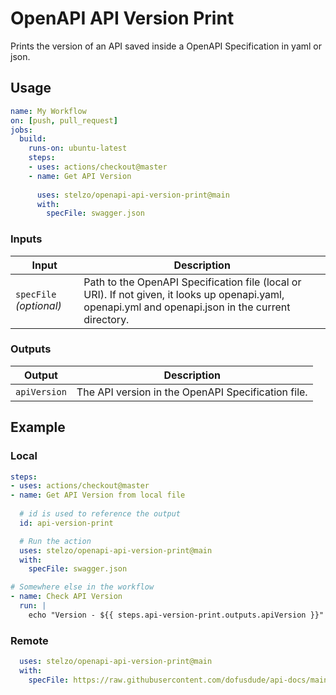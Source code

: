 # OpenAPI API Version Print

Prints the version of an API saved inside a OpenAPI Specification in yaml or json.

## Usage

```yaml
name: My Workflow
on: [push, pull_request]
jobs:
  build:
    runs-on: ubuntu-latest
    steps:
    - uses: actions/checkout@master
    - name: Get API Version
      
      uses: stelzo/openapi-api-version-print@main
      with:
        specFile: swagger.json
```

### Inputs

| Input                                             | Description                                        |
|------------------------------------------------------|-----------------------------------------------|
| `specFile` _(optional)_  | Path to the OpenAPI Specification file (local or URI). If not given, it looks up openapi.yaml, openapi.yml and openapi.json in the current directory.    |

### Outputs

| Output                                             | Description                                        |
|------------------------------------------------------|-----------------------------------------------|
| `apiVersion`  | The API version in the OpenAPI Specification file.    |

## Example

### Local

```yaml
steps:
- uses: actions/checkout@master
- name: Get API Version from local file
  
  # id is used to reference the output
  id: api-version-print

  # Run the action
  uses: stelzo/openapi-api-version-print@main
  with:
    specFile: swagger.json

# Somewhere else in the workflow
- name: Check API Version
  run: |
    echo "Version - ${{ steps.api-version-print.outputs.apiVersion }}"
```

### Remote

```yaml
  uses: stelzo/openapi-api-version-print@main
  with:
    specFile: https://raw.githubusercontent.com/dofusdude/api-docs/main/openapi-3.0.yaml
```
